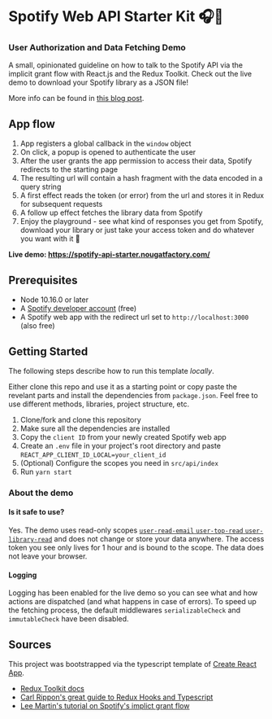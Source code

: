 # Spotify Web API Starter Kit 🎧🎺

### User Authorization and Data Fetching Demo

A small, opinionated guideline on how to talk to the Spotify API via the implicit grant flow with React.js and the Redux Toolkit. Check out the live demo to download your Spotify library as a JSON file!

More info can be found in [this blog post](https://eric.film/blog/getting-started-with-the-spotify-api).

## App flow

1. App registers a global callback in the `window` object
2. On click, a popup is opened to authenticate the user
3. After the user grants the app permission to access their data, Spotify redirects to the starting page
4. The resulting url will contain a hash fragment with the data encoded in a query string
5. A first effect reads the token (or error) from the url and stores it in Redux for subsequent requests
6. A follow up effect fetches the library data from Spotify
7. Enjoy the playground - see what kind of responses you get from Spotify, download your library or just take your access token and do whatever you want with it 🤗

**Live demo: https://spotify-api-starter.nougatfactory.com/**

## Prerequisites

- Node 10.16.0 or later
- A [Spotify developer account](https://developer.spotify.com/dashboard) (free)
- A Spotify web app with the redirect url set to `http://localhost:3000` (also free)

## Getting Started

The following steps describe how to run this template _locally_.

Either clone this repo and use it as a starting point or copy paste the revelant parts and install the dependencies from `package.json`. Feel free to use different methods, libraries, project structure, etc.

1. Clone/fork and clone this repository
2. Make sure all the dependencies are installed
3. Copy the `client ID` from your newly created Spotify web app
4. Create an `.env` file in your project's root directory and paste `REACT_APP_CLIENT_ID_LOCAL=your_client_id`
5. (Optional) Configure the scopes you need in `src/api/index`
6. Run `yarn start`

### About the demo

#### Is it safe to use?

Yes. The demo uses read-only scopes [`user-read-email` `user-top-read` `user-library-read`](https://developer.spotify.com/documentation/general/guides/scopes/) and does not change or store your data anywhere. The access token you see only lives for 1 hour and is bound to the scope. The data does not leave your browser.

#### Logging

Logging has been enabled for the live demo so you can see what and how actions are dispatched (and what happens in case of errors). To speed up the fetching process, the default middlewares `serializableCheck` and `immutableCheck` have been disabled.

## Sources

This project was bootstrapped via the typescript template of [Create React App](https://github.com/facebook/create-react-app).

- [Redux Toolkit docs](https://redux-toolkit.js.org/)
- [Carl Rippon's great guide to Redux Hooks and Typescript](https://www.carlrippon.com/managing-app-state-with-redux-and-typescript-p1/)
- [Lee Martin's tutorial on Spotify's implict grant flow](https://leemartin.medium.com/creating-a-simple-spotify-authorization-popup-in-javascript-7202ce86a02f)
